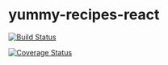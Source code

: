 # yummy-recipes-react

[![Build Status](https://travis-ci.org/LehruAngela/yummy-recipes-react.svg?branch=develop)](https://travis-ci.org/LehruAngela/yummy-recipes-react)

[![Coverage Status](https://coveralls.io/repos/github/LehruAngela/yummy-recipes-react/badge.svg?branch=develop)](https://coveralls.io/github/LehruAngela/yummy-recipes-react?branch=develop)